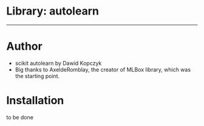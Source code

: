 Library: autolearn
===================

- - - - 

# Author #
- scikit autolearn by Dawid Kopczyk
- Big thanks to AxeldeRomblay, the creator of MLBox library, which was the starting point.

# Installation #
to be done
